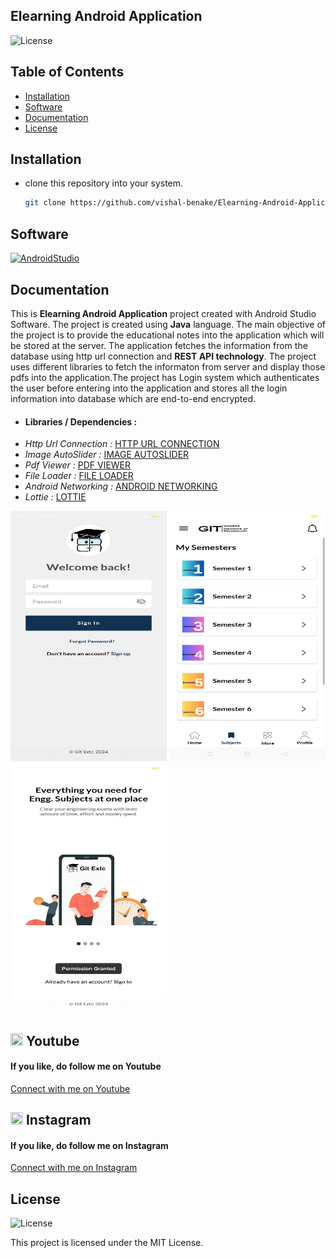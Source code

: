 ## Elearning Android Application

![License](https://img.shields.io/badge/License-MIT-blue.svg)

## Table of Contents

- [Installation](#installation)
- [Software](#software)
- [Documentation](#documentation)
- [License](#license)
  
## Installation
* clone this repository into your system.
  ```bash
  git clone https://github.com/vishal-benake/Elearning-Android-Application.git
  ```
  
## Software
<a href="https://developer.android.com/studio?gad_source=1&gclid=EAIaIQobChMIxezS47DqhgMVQ9MWBR1J5QE-EAAYASAAEgIgh_D_BwE&gclsrc=aw.ds">![AndroidStudio](https://img.shields.io/badge/-Android%20Studio-000000?style=for-the-badge&logo=AndroidStudio)</a>

## Documentation
<P>This is <b>Elearning Android Application</b> project created with Android Studio Software. The project is created using <b>Java</b> language. The main objective of the project is to provide the educational notes into the application which will be stored at the server.
The application fetches the information from the database using http url connection and <b>REST API technology</b>. The project uses different libraries to  fetch the informaton from server and display those pdfs into the application.The project has Login system which authenticates the user before entering into the application and stores all the login information into database which are end-to-end encrypted.</P>

* <h4>Libraries / Dependencies :</h4>
* <i>Http Url Connection :</i> <a href="https://github.com/VishnuSivadasVS/Advanced-HttpURLConnection.git">HTTP URL CONNECTION</a>
* <i>Image AutoSlider :</i> <a href="https://github.com/smarteist/Android-Image-Slider.git">IMAGE AUTOSLIDER</a>
* <i>Pdf Viewer :</i> <a href="https://github.com/barteksc/AndroidPdfViewerV2.git">PDF VIEWER</a>
* <i>File Loader :</i> <a href="https://github.com/kk121/File-Loader.git">FILE LOADER</a>
* <i>Android Networking :</i> <a href="https://github.com/amitshekhariitbhu/Fast-Android-Networking.git">ANDROID NETWORKING</a>
* <i>Lottie :</i> <a href="https://github.com/airbnb/lottie-android.git">LOTTIE</a>

<div>
<img src="https://github.com/vishal-benake/Elearning-Android-Application/blob/main/app/release/-6129564166080543708_121.jpg" width="250" height="400">
<img src="https://github.com/vishal-benake/Elearning-Android-Application/blob/main/app/release/-6129564166080543710_121.jpg" width="250" height="400">
<img src="https://github.com/vishal-benake/Elearning-Android-Application/blob/main/app/release/-6129564166080543717_121.jpg" width="250" height="400">
</div>

## <img src="https://upload.wikimedia.org/wikipedia/commons/0/09/YouTube_full-color_icon_%282017%29.svg" width="20" height="20"> Youtube
<h4>If you like, do follow me on Youtube</h4>
<a href="https://www.youtube.com/@Code-With-Vishal">Connect with me on  Youtube</a>

## <img src="https://upload.wikimedia.org/wikipedia/commons/e/e7/Instagram_logo_2016.svg" width="20" height="20"> Instagram
<h4>If you like, do follow me on Instagram</h4>
<a href="https://www.instagram.com/monstrvishal">Connect with me on Instagram</a>

## License
 ![License](https://img.shields.io/badge/License-MIT-blue.svg)
 
This project is licensed under the MIT License.
